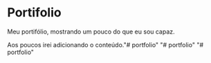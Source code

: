 # Portifolio
Meu portifólio, mostrando um pouco do que eu sou capaz.

Aos poucos irei adicionando o conteúdo."# portfolio" 
"# portfolio" 
"# portfolio" 
